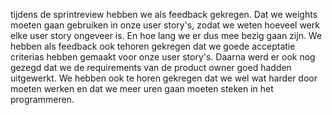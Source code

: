 tijdens de sprintreview hebben we als feedback gekregen. Dat we weights moeten gaan gebruiken in onze user story's, zodat we weten hoeveel werk elke user story ongeveer is. En hoe lang we er dus mee bezig gaan zijn. We hebben als feedback ook tehoren gekregen dat we goede acceptatie criterias hebben gemaakt voor onze user story's. Daarna werd er ook nog gezegd dat we de requirements van de product owner goed hadden uitgewerkt. We hebben ook te horen gekregen dat we wel wat harder door moeten werken en dat we meer uren gaan moeten steken in het programmeren. 

